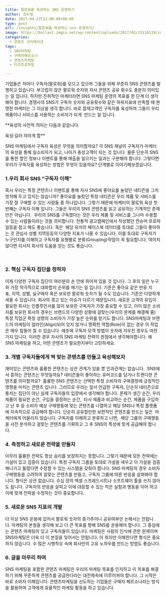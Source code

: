 ```yaml
---
title: 팔로워를 육성하는 SNS 운영하기
author: 조두영
date: 2017-04-23T13:00:00+00:00
type: post
url: /insights/팔로워를-육성하는-sns-운영하기/
image: https://ballast.imgix.net/wp-content/uploads/2017/02/15110119/img-3.png?auto=compress,format
categories:
  - 콘텐츠 크리에이션
tags:
  - SNS마케팅
  - 구매자페르소나
  - 콘텐츠마케팅
  - 타깃프로파일

---
```

기업들은 저마다 구독자(팔로워)를 모으고 있으며 그들을 위해 꾸준히 SNS 콘텐츠를 발행하고 있습니다.
부끄럽지 않은 팔로워 숫자와 자사 콘텐츠 공유 횟수도 충분히 의미있는 일 입니다. 하지만 진취적인 마케터라면 SNS 마케팅 운영의 목표를 한 단계 더 생각해야 합니다. 경쟁사의 SNS가 구독자 숫자와 공유횟수와 같은 하위지표에 만족할 때 현명한 마케터는 그 이상을 생각 합니다. 바로 잠재고객인 구독자를 육성하여 그들이 우리 제품이나 서비스를 사용하는 소비자가 되게  만드는 일 입니다.

**육성의 사전적 의미는 다음과 같습니다.
  
육성:길러 자라게 함**

SNS 마케팅에서 구독자 육성은 무엇을 의미할까요? 각 SNS 채널의 구독자가 마케터의 육성을 통해 실소비자가 되고, 나아가 충성고객이 되는 것 입니다. 물론 단순히 SNS를 통한 할인 정보나 이벤트를 통해 매출을 일으키는 일과는 구분해야 합니다.
그렇다면 우리가 구독자를 육성하는 방법은 무엇이 있을까요?
  단계별로 이야기해보겠습니다.

### 1.우리 회사 SNS &#8220;구독자 이해&#8221;
혹시 우리는 특정 콘텐츠나 이벤트를 통해 자사 SNS에 좋아요를 눌렀던 네티즌을 그저 방치해 두고 있지는 않습니까? 좋아요를 눌렀던 특정 네티즌은 우리 제품 및 서비스를 가장 잘 구매할 수 있는 사람들 중 하나입니다.
그렇기 때문에 마케터의 팔로워 육성 첫 번째는 구독자 이해 입니다. 그들은 우리의 SNS 콘텐츠를 읽고 공유하는 기계적인 존재만은 아닙니다.  우리의 SNS를 구독했다는 것은 우리 제품 및 서비스를 그나마 수용할 수 있는 사람들이라는 것을 의미합니다.
전통적 광고캠페인에서 작성했던 컨슈머 프로파일등을 참고 해도 좋습니다. 혹은  해당 유저의 페이스북 데이터를 토대로 그들이 좋아하는 것 관심사 성별 지역등등의 다양한 지표가 나올 수 있습니다.
이를 토대로 구독자가 누구인지를 이해하고 구독자를 유형별로 분류(Grouping)작업이 꼭 필요합니다. 여의치 않다면 리서치 회사의 도움을 얻는 것도 좋습니다.

&nbsp;

### 2. 핵심 구독자 집단을 정하자
이제 다양한 구독자 집단이 여러분의 손 안에 쥐어져 있을 것 입니다. 그 후의 일은 누구와 가장 적극적으로 대화할지 순위를 매기는 일 입니다. 기준은 좋아요 같은 반응 지표, 지역, 성별, 실구매자 혹은 보유한 팔로워 숫자가 될 수도 있습니다.
기준은 다양하게 세울 수 있습니다. 회사의 겪고 있는 이슈가 다르기 때문입니다. 새로운 고객의 유입이 필요한 회사는 인플루언서를 많이 보유한 구독자가 가장 중요할 수 있고, 이미 많은 소비자를 보유한 회사의 경우는 브랜드의 다양한 상황에 걸맞는(우리의 문제를 해결해 줄) 특정 직업군 특정 성향의 소비자가 가장 높은 순위를 받기도 합니다.
SNS마케팅과 브랜드의 마케팅이 얼라인(Align)되어 있지 않거나 명확한 역할(Role)이 없는 경우 이 작업은 매우 힘들어 질 수 있습니다. 애초에 구독자 모객 방법이 숫자에 치우친 경우도 마찬가지 입니다. 이러한 경우 자사의 SNS 마케팅 전략의 원점에서 생각해야합니다. 왜 SNS 마케팅을 하고, 어떤 콘텐츠가 필요한지부터 고민하세요.

### 3. 개별 구독자들에게 딱 맞는 콘텐츠를 만들고 육성해보자
재미있는 콘텐츠와 훌륭한 콘텐츠는 상관 관계가 있을 뿐 인과관계는 없습니다.  SNS에서 흥하는 콘텐츠는 무엇일까요? 네티즌들이 좋아하는 유머코드를 담거나 트랜디한 콘텐츠를 의미할까요?  훌륭한 SNS 콘텐츠는 선택한 특정 소비자의 구매결정에 긍정적인 영향을 미치는 콘텐츠 입니다.
그러므로 우리는 앞서 언급한 구독자, 단순히 네티즌으로 퉁치는 집단이 아닌 실제 구독자들의 입장에서 생각해야 합니다.
문제가 생긴 순간, 우리 제품이 필요한 순간, 구입을 결정하는 순간,  타사 제품과 비교하는 순간, 제품을 구입하고 난 후 등 소비자 예상 구매행동에 맞는 콘텐츠를 나열하고 해당 SNS나 특정 플랫폼에 지속적으로 공급해야 합니다.
단순히 공유할만한 보편적인 콘텐츠를 만드는 일은  마케터에게 어울리지 않습니다. 구독자를 이해하고 분류하고 나면,  해당 그룹의 구매행동을 사전 분석하고 걸맞는 콘텐츠를 기획하고 그 후 SNS의 특성에 맞게 공급해야 합니다.

### 4. 측정하고 새로운 전략을 만들자
아무리 훌륭한 전략도 항상 승리를 보장하지는 못합니다. 그렇기 때문에 모든 전략에는 가설이 있고 검증이 있습니다.
특정 구독자 그룹을 토대로 가설을 세우고 이 가설을 검증해나가고 틀렸다면 수정할 수 있는 시스템을 갖춰야 합니다. SNS 마케팅의 경우 소비자 구매행동을 고려하여 걸맞는 콘텐츠를 만들고, 구독자 그룹에 따른 반응을 살펴봐야 합니다.
형식은 상관 없습니다. 수십 장의 엑셀 스프레드시트나 소프트웨어 툴을 쓰지 않아도 됩니다. 구독자의 반응을 살피고 이에 대응할 수 있는 작은 실험과 행동을 이어 하고 이에 맞게 전략을 수정하는 것이 중요합니다.

### 5. 새로운 SNS 지표의 개발
더 이상 SNS 운용에 있어서 팔로워 숫자의 증가추이나 공유여부만 논해서는 안됩니다. 마케팅의 본질을 생각해 보고 더 큰 목표를 향해 SNS를 운용해야 합니다.
그 중심에는 콘텐츠 마케팅이 있고 구독자들이 있습니다. 마케팅은 사람의 인식에 관한 문제이며 SNS마케팅은 더욱 더 이 본질을 잊어서는 안됩니다. 이 취지만 이해한다면 형식은 중요하지 않습니다. 수 많은 시행착오 속에 회사만의 고유 노하우를 만드는 방법도 좋습니다.

### 6. 글을 마무리 하며
SNS 마케팅을 포함한 콘텐츠 마케팅은 우리의 마케팅 목표를 인지하고 이 목표를 해결하기 위해 꾸준하게 콘텐츠를 공급한다라는 대전제속에 이루어져야 합니다.
그 시작은 바로 소비자 이해입니다. 콘텐츠마케팅을 선도하는 기업들은 구매자 페르소나라는 방식을 활용하여 고객에게 효율적인 마케팅 활동을 하고 있습니다.